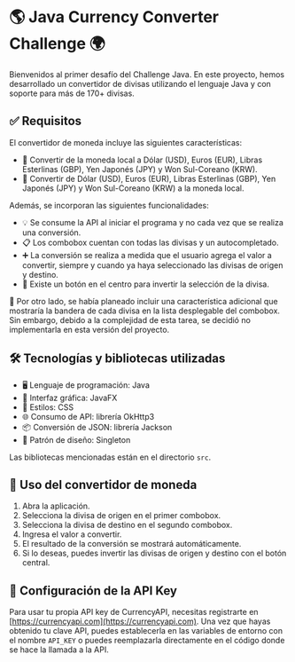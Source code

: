 # 🌎 Java Currency Converter Challenge 🌍

Bienvenidos al primer desafío del Challenge Java. En este proyecto, hemos desarrollado un convertidor de divisas utilizando el lenguaje Java y con soporte para más de 170+ divisas.

## ✅ Requisitos

El convertidor de moneda incluye las siguientes características:

- 🔄 Convertir de la moneda local a Dólar (USD), Euros (EUR), Libras Esterlinas (GBP), Yen Japonés (JPY) y Won Sul-Coreano (KRW).
- 🔄 Convertir de Dólar (USD), Euros (EUR), Libras Esterlinas (GBP), Yen Japonés (JPY) y Won Sul-Coreano (KRW) a la moneda local.

Además, se incorporan las siguientes funcionalidades:

- 💡 Se consume la API al iniciar el programa y no cada vez que se realiza una conversión.
- 📋 Los combobox cuentan con todas las divisas y un autocompletado.
- ➕ La conversión se realiza a medida que el usuario agrega el valor a convertir, siempre y cuando ya haya seleccionado las divisas de origen y destino.
- 🔁 Existe un botón en el centro para invertir la selección de la divisa.

🚧 Por otro lado, se había planeado incluir una característica adicional que mostraría la bandera de cada divisa en la lista desplegable del combobox. Sin embargo, debido a la complejidad de esta tarea, se decidió no implementarla en esta versión del proyecto.

## 🛠 Tecnologías y bibliotecas utilizadas

- 🖥️ Lenguaje de programación: Java
- 🎨 Interfaz gráfica: JavaFX
- 📝 Estilos: CSS
- 🌐 Consumo de API: librería OkHttp3
- 📦 Conversión de JSON: librería Jackson
- 📐 Patrón de diseño: Singleton

Las bibliotecas mencionadas están en el directorio `src`.

## 🚀 Uso del convertidor de moneda

1. Abra la aplicación.
2. Selecciona la divisa de origen en el primer combobox.
3. Selecciona la divisa de destino en el segundo combobox.
4. Ingresa el valor a convertir.
5. El resultado de la conversión se mostrará automáticamente.
6. Si lo deseas, puedes invertir las divisas de origen y destino con el botón central.

## 🔑 Configuración de la API Key

Para usar tu propia API key de CurrencyAPI, necesitas registrarte en [https://currencyapi.com](https://currencyapi.com). Una vez que hayas obtenido tu clave API, puedes establecerla en las variables de entorno con el nombre `API_KEY` o puedes reemplazarla directamente en el código donde se hace la llamada a la API.

